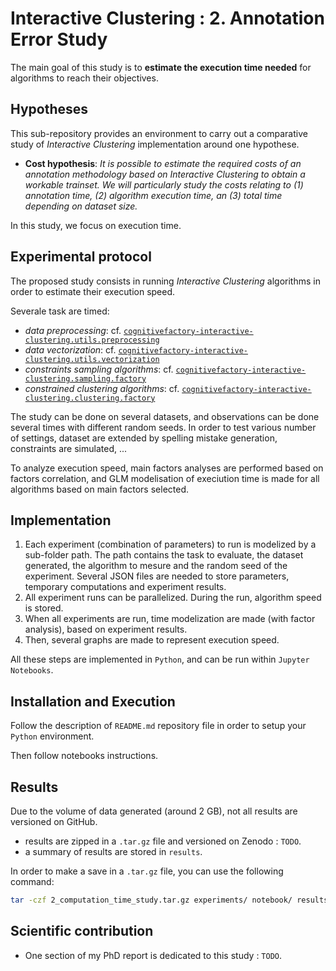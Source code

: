 # Interactive Clustering : 2. Annotation Error Study

The main goal of this study is to **estimate the execution time needed** for algorithms to reach their objectives.


## Hypotheses

This sub-repository provides an environment to carry out a comparative study of _Interactive Clustering_ implementation around one hypothese.
- **Cost hypothesis**: _It is possible to estimate the required costs of an annotation methodology based on Interactive Clustering to obtain a workable trainset. We will particularly study the costs relating to (1) annotation time,  (2) algorithm execution time, an (3) total time depending on dataset size._

In this study, we focus on execution time.

## Experimental protocol

The proposed study consists in running _Interactive Clustering_ algorithms in order to estimate their execution speed.

Severale task are timed:
- _data preprocessing_: cf. [`cognitivefactory-interactive-clustering.utils.preprocessing`](https://cognitivefactory.github.io/interactive-clustering/reference/utils/preprocessing/)
- _data vectorization_: cf. [`cognitivefactory-interactive-clustering.utils.vectorization`](https://cognitivefactory.github.io/interactive-clustering/reference/utils/vectorization/)
- _constraints sampling algorithms_: cf. [`cognitivefactory-interactive-clustering.sampling.factory`](https://cognitivefactory.github.io/interactive-clustering/reference/sampling/factory/)
- _constrained clustering algorithms_: cf. [`cognitivefactory-interactive-clustering.clustering.factory`](https://cognitivefactory.github.io/interactive-clustering/reference/clustering/factory/)

The study can be done on several datasets, and observations can be done several times with different random seeds.
In order to test various number of settings, dataset are extended by spelling mistake generation, constraints are simulated, ...

To analyze execution speed, main factors analyses are performed based on factors correlation, and GLM modelisation of execiution time is made for all algorithms based on main factors selected.

## Implementation

1. Each experiment (combination of parameters) to run is modelized by a sub-folder path. The path contains the task to evaluate, the dataset generated, the algorithm to mesure and the random seed of the experiment. Several JSON files are needed to store parameters, temporary computations and experiment results.
2. All experiment runs can be parallelized. During the run, algorithm speed is stored.
3. When all experiments are run, time modelization are made (with factor analysis), based on experiment results.
4. Then, several graphs are made to represent execution speed.

All these steps are implemented in `Python`, and can be run within `Jupyter Notebooks`.

## Installation and Execution

Follow the description of `README.md` repository file in order to setup your `Python` environment.

Then follow notebooks instructions.


## Results

Due to the volume of data generated (around 2 GB), not all results are versioned on GitHub.

- results are zipped in a `.tar.gz` file and versioned on Zenodo : `TODO`.
- a summary of results are stored in `results`.

In order to make a save in a `.tar.gz` file, you can use the following command:
```bash
tar -czf 2_computation_time_study.tar.gz experiments/ notebook/ results/ README.md
```


## Scientific contribution

- One section of my PhD report is dedicated to this study : `TODO`.